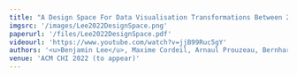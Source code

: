 ```yaml
---
title: "A Design Space For Data Visualisation Transformations Between 2D And 3D In Mixed-Reality Environments"
imgsrc: '/images/Lee2022DesignSpace.png'
paperurl: '/files/Lee2022DesignSpace.pdf'
videourl: 'https://www.youtube.com/watch?v=jjB99Ruc5gY'
authors: '<u>Benjamin Lee</u>, Maxime Cordeil, Arnaul Prouzeau, Bernhard Jenny, Tim Dwyer'
venue: 'ACM CHI 2022 (to appear)'
---
```

